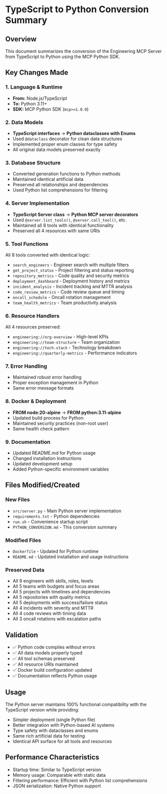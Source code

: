 # TypeScript to Python Conversion Summary

## Overview
This document summarizes the conversion of the Engineering MCP Server from TypeScript to Python using the MCP Python SDK.

## Key Changes Made

### 1. Language & Runtime
- **From:** Node.js/TypeScript
- **To:** Python 3.11+
- **SDK:** MCP Python SDK (`mcp>=1.0.0`)

### 2. Data Models
- **TypeScript interfaces** → **Python dataclasses with Enums**
- Used `@dataclass` decorator for clean data structures
- Implemented proper enum classes for type safety
- All original data models preserved exactly

### 3. Database Structure
- Converted generation functions to Python methods
- Maintained identical artificial data
- Preserved all relationships and dependencies
- Used Python list comprehensions for filtering

### 4. Server Implementation
- **TypeScript Server class** → **Python MCP server decorators**
- Used `@server.list_tools()`, `@server.call_tool()`, etc.
- Maintained all 8 tools with identical functionality
- Preserved all 4 resources with same URIs

### 5. Tool Functions
All 8 tools converted with identical logic:
- `search_engineers` - Engineer search with multiple filters
- `get_project_status` - Project filtering and status reporting
- `repository_metrics` - Code quality and security metrics
- `deployment_dashboard` - Deployment history and metrics
- `incident_analysis` - Incident tracking and MTTR analysis
- `code_review_metrics` - Code review queue and timing
- `oncall_schedule` - Oncall rotation management
- `team_health_metrics` - Team productivity analysis

### 6. Resource Handlers
All 4 resources preserved:
- `engineering://org-overview` - High-level KPIs
- `engineering://team-structure` - Team organization  
- `engineering://tech-stack` - Technology breakdown
- `engineering://quarterly-metrics` - Performance indicators

### 7. Error Handling
- Maintained robust error handling
- Proper exception management in Python
- Same error message formats

### 8. Docker & Deployment
- **FROM node:20-alpine** → **FROM python:3.11-alpine**
- Updated build process for Python
- Maintained security practices (non-root user)
- Same health check pattern

### 9. Documentation
- Updated README.md for Python usage
- Changed installation instructions
- Updated development setup
- Added Python-specific environment variables

## Files Modified/Created

### New Files
- `src/server.py` - Main Python server implementation
- `requirements.txt` - Python dependencies
- `run.sh` - Convenience startup script
- `PYTHON_CONVERSION.md` - This conversion summary

### Modified Files
- `Dockerfile` - Updated for Python runtime
- `README.md` - Updated installation and usage instructions

### Preserved Data
- All 9 engineers with skills, roles, levels
- All 5 teams with budgets and focus areas  
- All 5 projects with timelines and dependencies
- All 5 repositories with quality metrics
- All 5 deployments with success/failure status
- All 4 incidents with severity and MTTR
- All 4 code reviews with timing data
- All 3 oncall rotations with escalation paths

## Validation
- ✅ Python code compiles without errors
- ✅ All data models properly typed
- ✅ All tool schemas preserved
- ✅ All resource URIs maintained
- ✅ Docker build configuration updated
- ✅ Documentation reflects Python usage

## Usage
The Python server maintains 100% functional compatibility with the TypeScript version while providing:
- Simpler deployment (single Python file)
- Better integration with Python-based AI systems
- Type safety with dataclasses and enums
- Same rich artificial data for testing
- Identical API surface for all tools and resources

## Performance Characteristics
- Startup time: Similar to TypeScript version
- Memory usage: Comparable with static data
- Filtering performance: Efficient with Python list comprehensions
- JSON serialization: Native Python support